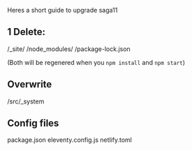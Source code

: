Heres a short guide to upgrade saga11

## 1 Delete:
/_site/
/node_modules/
/package-lock.json

(Both will be regenered when you `npm install` and `npm start`)

## Overwrite
/src/_system

## Config files
package.json
eleventy.config.js
netlify.toml

